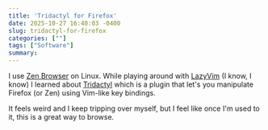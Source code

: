 ```yaml
---
title: 'Tridactyl for Firefox'
date: 2025-10-27 16:40:03 -0400
slug: tridactyl-for-firefox
categories: [""]
tags: ["Software"]
summary: 
---
```


I use [Zen Browser](https://zen-browser.app/) on Linux. While playing around with [LazyVim](https://www.lazyvim.org/) (I know, I know) I learned about [Tridactyl](https://tridactyl.xyz/about/) which is a plugin that let's you manipulate Firefox (or Zen) using Vim-like key bindings.

It feels weird and I keep tripping over myself, but I feel like once I'm used to it, this is a great way to browse.
